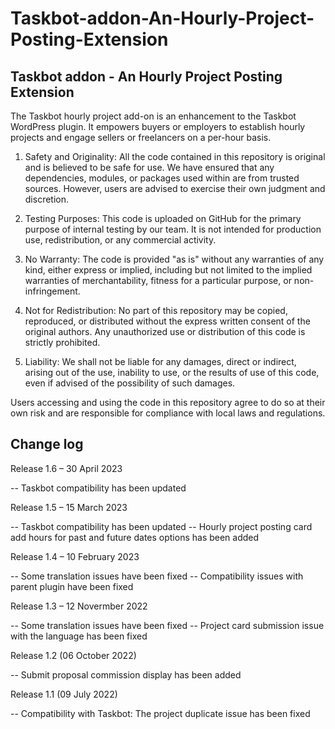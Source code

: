 # Taskbot-addon-An-Hourly-Project-Posting-Extension
 Taskbot addon - An Hourly Project Posting Extension 
--

The Taskbot hourly project add-on is an enhancement to the Taskbot WordPress plugin. It empowers buyers or employers to establish hourly projects and engage sellers or freelancers on a per-hour basis.
 
1. Safety and Originality: All the code contained in this repository is original and is believed to be safe for use. We have ensured that any dependencies, modules, or packages used within are from trusted sources. However, users are advised to exercise their own judgment and discretion.

2. Testing Purposes: This code is uploaded on GitHub for the primary purpose of internal testing by our team. It is not intended for production use, redistribution, or any commercial activity.

3. No Warranty: The code is provided "as is" without any warranties of any kind, either express or implied, including but not limited to the implied warranties of merchantability, fitness for a particular purpose, or non-infringement.

4. Not for Redistribution: No part of this repository may be copied, reproduced, or distributed without the express written consent of the original authors. Any unauthorized use or distribution of this code is strictly prohibited.

5. Liability: We shall not be liable for any damages, direct or indirect, arising out of the use, inability to use, or the results of use of this code, even if advised of the possibility of such damages.

Users accessing and using the code in this repository agree to do so at their own risk and are responsible for compliance with local laws and regulations.

Change log
--
Release 1.6 – 30 April 2023

-- Taskbot compatibility has been updated

Release 1.5 – 15 March 2023

-- Taskbot compatibility has been updated
-- Hourly project posting card add hours for past and future dates options has been added

Release 1.4 – 10 February 2023

-- Some translation issues have been fixed
-- Compatibility issues with parent plugin have been fixed

Release 1.3 – 12 Novermber 2022

-- Some translation issues have been fixed
-- Project card submission issue with the language has been fixed

Release 1.2 (06 October 2022)

-- Submit proposal commission display has been added

Release 1.1 (09 July 2022)

-- Compatibility with Taskbot: The project duplicate issue has been fixed
